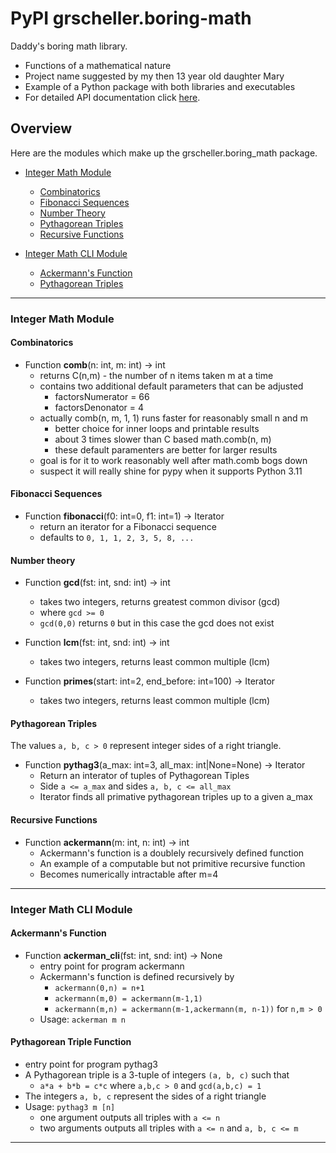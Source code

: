 # PyPI grscheller.boring-math

Daddy's boring math library.

* Functions of a mathematical nature
* Project name suggested by my then 13 year old daughter Mary
* Example of a Python package with both libraries and executables
* For detailed API documentation click [here][1].

## Overview

Here are the modules which make up the grscheller.boring_math package.

* [Integer Math Module](#integer-math-module)
  * [Combinatorics](#combinatorics)
  * [Fibonacci Sequences](#fibonacci-sequences)
  * [Number Theory](#number-theory)
  * [Pythagorean Triples](#pythagorean-triples)
  * [Recursive Functions](#recursive-functions)

* [Integer Math CLI Module](#integer-math-cli-module)
  * [Ackermann's Function](#ackermanns-function)
  * [Pythagorean Triples](#pythagorean-triple-function)

---

### Integer Math Module

#### Combinatorics

* Function **comb**(n: int, m: int) -> int
  * returns C(n,m) - the number of n items taken m at a time
  * contains two additional default parameters that can be adjusted
    * factorsNumerator = 66
    * factorsDenonator = 4
  * actually comb(n, m, 1, 1) runs faster for reasonably small n and m
    * better choice for inner loops and printable results
    * about 3 times slower than C based math.comb(n, m)
    * these default paramenters are better for larger results
  * goal is for it to work reasonably well after math.comb bogs down
  * suspect it will really shine for pypy when it supports Python 3.11

#### Fibonacci Sequences

* Function **fibonacci**(f0: int=0, f1: int=1) -> Iterator
  * return an iterator for a Fibonacci sequence
  * defaults to `0, 1, 1, 2, 3, 5, 8, ...`

#### Number theory 

* Function **gcd**(fst: int, snd: int) -> int
  * takes two integers, returns greatest common divisor (gcd)
  * where `gcd >= 0`
  * `gcd(0,0)` returns `0` but in this case the gcd does not exist

* Function **lcm**(fst: int, snd: int) -> int
  * takes two integers, returns least common multiple (lcm)

* Function **primes**(start: int=2, end_before: int=100) -> Iterator
  * takes two integers, returns least common multiple (lcm)

#### Pythagorean Triples

The values `a, b, c > 0` represent integer sides of a right triangle.

* Function **pythag3**(a_max: int=3, all_max: int|None=None) -> Iterator
  * Return an interator of tuples of Pythagorean Tiples
  * Side `a <= a_max` and sides `a, b, c <= all_max`
  * Iterator finds all primative pythagorean triples up to a given a_max

#### Recursive Functions

* Function **ackermann**(m: int, n: int) -> int
  * Ackermann's function is a doublely recursively defined function
  * An example of a computable but not primitive recursive function
  * Becomes numerically intractable after m=4

---

### Integer Math CLI Module

#### Ackermann's Function

* Function **ackerman_cli**(fst: int, snd: int) -> None
  * entry point for program ackermann 
  * Ackermann's function is defined recursively by
    * `ackermann(0,n) = n+1`
    * `ackermann(m,0) = ackermann(m-1,1)`
    * `ackermann(m,n) = ackermann(m-1,ackermann(m, n-1))` for `n,m > 0`
  * Usage: `ackerman m n`

#### Pythagorean Triple Function

  * entry point for program pythag3 
  * A Pythagorean triple is a 3-tuple of integers `(a, b, c)` such that
    * `a*a + b*b = c*c` where `a,b,c > 0` and `gcd(a,b,c) = 1`
  * The integers `a, b, c` represent the sides of a right triangle
  * Usage: `pythag3 m [n]`
    * one argument outputs all triples with `a <= n`
    * two arguments outputs all triples with `a <= n` and `a, b, c <= m`

---

[1]: https://grscheller.github.io/boring-math/API/development/html/grscheller/boring_math/index.html
